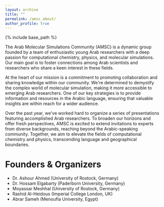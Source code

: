 ```yaml
---
layout: archive
title: ""
permalink: /amsc_about/
author_profile: true
---
```


{% include base_path %}

The Arab Molecular Simulations Community (AMSC) is a dynamic group founded by a team of enthusiastic young Arab researchers with a deep passion for computational chemistry, physics, and molecular simulations. Our main goal is to foster connections among Arab scientists and researchers who share a keen interest in these fields.

At the heart of our mission is a commitment to promoting collaboration and sharing knowledge within our community. We're determined to demystify the complex world of molecular simulation, making it more accessible to emerging Arab researchers. One of our key strategies is to provide information and resources in the Arabic language, ensuring that valuable insights are within reach for a wider audience.

Over the past year, we've worked hard to organize a series of presentations featuring accomplished Arab researchers. To broaden our horizons and offer fresh perspectives, AMSC is excited to extend invitations to experts from diverse backgrounds, reaching beyond the Arabic-speaking community. Together, we aim to elevate the fields of computational chemistry and physics, transcending language and geographical boundaries.

Founders & Organizers
=====================

- Dr. Ashour Ahmed (University of Rostock, Germany)
- Dr. Hossam Elgabarty (Paderborn University, Germany)
- Moyassar Meshhal (University of Rostock, Germany)
- Rashid Al-Heidous (Imperial College London, UK)
- Abrar Sameh (Menoufia University, Egypt)
